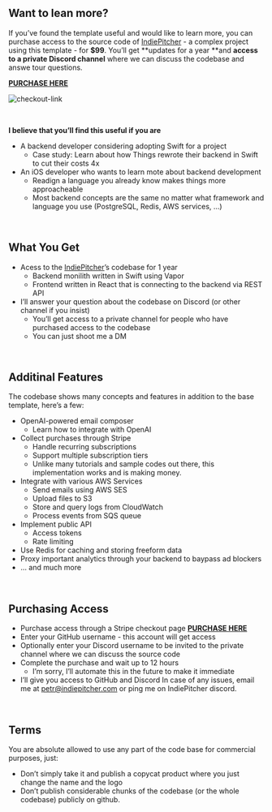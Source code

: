 ## Want to lean more?

If you’ve found the template useful and would like to learn more, you can purchase access to the source code of [IndiePitcher](https://indiepitcher.com) - a complex project using this template - for **$99**. You’ll get **updates for a year **and **access to a private Discord channel** where we can discuss the codebase and answe tour questions.

**[PURCHASE HERE](https://buy.polar.sh/polar_cl_qSX5fZApGIUgN30IOcH3B9pzPmY2Af1uTJw263Zry8q)**

![checkout-link](https://github.com/user-attachments/assets/900345d3-5d2b-4d8a-893e-533c0b604a35)


<br/>

**I believe that you’ll find this useful if you are**
- A backend developer considering adopting Swift for a project
  - Case study: Learn about how Things  rewrote their backend in Swift to cut their costs 4x
- An iOS developer who wants to learn mote about backend development
  - Readign a language you already know makes things more approacheable
  - Most backend concepts are the same no matter what framework and language you use (PostgreSQL, Redis, AWS services, …)
<br/>

## What You Get
- Acess to the [IndiePitcher](https://indiepitcher.com)’s codebase for 1 year
  - Backend monilith written in Swift using Vapor
  - Frontend written in React that is connecting to the backend via REST API
- I’ll answer your question about the codebase on Discord (or other channel if you insist)
  - You’ll get access to a private channel for people who have purchased access to the codebase
  - You can just shoot me a DM
<br/>

## Additinal Features
The codebase shows many concepts and features in addition to the base template, here’s a few:
- OpenAI-powered email composer
  - Learn how to integrate with OpenAI
- Collect purchases through Stripe
  - Handle recurring subscriptions
  - Support multiple subscription tiers
  - Unlike many tutorials and sample codes out there, this implementation works and is making money.
- Integrate with various AWS Services
  - Send emails using AWS SES
  - Upload files to S3
  - Store and query logs from CloudWatch
  - Process events from SQS queue
- Implement public API
  - Access tokens
  - Rate limiting
- Use Redis for caching and storing freeform data
- Proxy important analytics through your backend to baypass ad blockers
- … and much more
<br/>

## Purchasing Access
- Purchase access through a Stripe checkout page **[PURCHASE HERE](https://buy.polar.sh/polar_cl_qSX5fZApGIUgN30IOcH3B9pzPmY2Af1uTJw263Zry8q)**
- Enter your GitHub username - this account will get access
- Optionally enter your Discord username to be invited to the private channel where we can discuss the source code
- Complete the purchase and wait up to 12 hours
  - I’m sorry, I’ll automate this in the future to make it immediate
- I’ll give you access to GitHub and Discord
In case of any issues, email me at petr@indiepitcher.com or ping me on IndiePitcher discord.
<br/>

## Terms
You are absolute allowed to use any part of the code base for commercial purposes, just:
- Don’t simply take it and publish a copycat product where you just change the name and the logo
- Don’t publish considerable chunks of the codebase (or the whole codebase) publicly on github.

